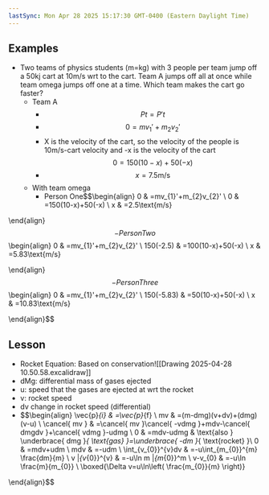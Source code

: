 ```yaml
---
lastSync: Mon Apr 28 2025 15:17:30 GMT-0400 (Eastern Daylight Time)
---
```

## Examples
- Two teams of physics students (m=kg) with 3 people per team jump off a 50kj cart at 10m/s wrt to the cart. Team A jumps off all at once while team omega jumps off one at a time. Which team makes the cart go faster?
	- Team A
		- $$Pt=P't$$
		- $$0=mv_{1}'+m_{2}v_{2}'$$
		- X is the velocity of the cart, so the velocity of the people is 10m/s-cart velocity and -x is the velocity of the cart$$0=150(10-x)+50(-x)$$
		- $$x=7.5\text{m/s}$$
	- With team omega
		- Person One$$\begin{align}
0 & =mv_{1}'+m_{2}v_{2}' \\
0 & =150(10-x)+50(-x) \\
x & =2.5\text{m/s}

\end{align}$$
		- Person Two $$\begin{align}
0 & =mv_{1}'+m_{2}v_{2}' \\
150(-2.5) & =100(10-x)+50(-x) \\
x & =5.83\text{m/s}

\end{align}$$
		- Person Three $$\begin{align}
0 & =mv_{1}'+m_{2}v_{2}' \\
150(-5.83) & =50(10-x)+50(-x) \\
x & =10.83\text{m/s}

\end{align}$$
## Lesson
- Rocket Equation: Based on conservation![[Drawing 2025-04-28 10.50.58.excalidraw]]
- $\text{dMg: differential mass of gases ejected}$
- $\text{u: speed that the gases are ejected at wrt the rocket}$
- $\text{v: rocket speed}$
- $\text{dv change in rocket speed (differential)}$
- $$\begin{align}
\vec{p}_{i} & =\vec{p}_{f} \\
mv & =(m-dmg)(v+dv)+(dmg)(v-u) \\
\cancel{ mv } & =\cancel{ mv }\cancel{ -vdmg }+mdv-\cancel{ dmgdv }+\cancel{ vdmg }-udmg \\
0 & =mdv-udmg  & \text{also } \underbrace{ dmg }_{ \text{gas} }=\underbrace{ -dm }_{ \text{rocket} }\\
0 & =mdv+udm \\
mdv & =-udm \\
\int_{v_{0}}^{v}dv & =-u\int_{m_{0}}^{m} \frac{dm}{m} \\
v |_{v_{0}}^{v} & =-u\ln m |_{m_{0}}^m \\
v-v_{0} & =-u\ln \frac{m}{m_{0}} \\
\boxed{\Delta v=u\ln\left( \frac{m_{0}}{m} \right)}

\end{align}$$
